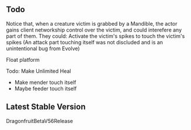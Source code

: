 ## Todo

Notice that, when a creature victim is grabbed by a Mandible, the actor gains client networkship control over the victim, and could interefere any part of them. They could:
Activate the victim's spikes to touch the victim's spikes
(An attack part touching itself was not discluded and is an unintentional bug from Evolve)

Float platform

Todo: Make Unlimited Heal
- Make mender touch itself
- Maybe feeder touch itself

## Latest Stable Version

DragonfruitBetaV56Release
